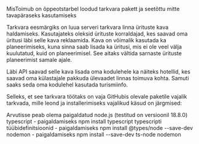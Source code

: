 MisToimub on õppeotstarbel loodud tarkvara pakett ja seetõttu mitte tavapäraseks kasutamiseks

Tarkvara eesmärgiks on luua serveri tarkvara linna ürituste kava haldamiseks.
Kasutajateks oleksid ürituste korraldajad, kes saavad oma üritusi läbi selle kava reklaamida.
Kava on võimalik kasutada ka planeerimiseks, kuna sinna saab lisada ka üritusi, mis ei ole
veel välja kuulutatud, kuid on planeerimisel. See aitaks vältida sarnaste ürituste planeerimist
samale ajale.

Läbi API saavad selle kava lisada oma kodulehele ka näiteks hotellid, kes saavad oma külastajale
pakkuda ülevaadet linnas toimuva kohta. Samuti saaks seda oma kodulehel kasutada turismiinfo.

Selleks, et see tarkvara töötaks on vaja GitHubis olevale paketile vajalik tarkvada, mille leond
ja installerimiseks vajalikud käsud on järgmised:

Arvutisse peab olema paigaldatud node.js (testitud on versioonil 18.8.0)
typescript - paigaldamiseks npm install typescript
typescripti tüübidefinitsioonid - paigaldamiseks npm install @types/node --save-dev
nodemon - paigaldamiseks npm install --save-dev ts-node nodemon



